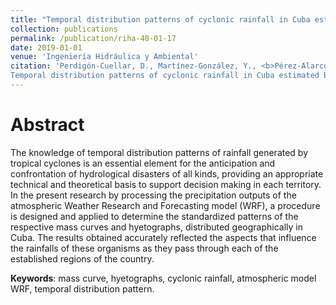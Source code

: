 ```yaml
---
title: "Temporal distribution patterns of cyclonic rainfall in Cuba estimated by WRF model"
collection: publications
permalink: /publication/riha-40-01-17
date: 2019-01-01
venue: 'Ingeniería Hidráulica y Ambiental'
citation: 'Perdigón-Cuellar, D., Martínez-González, Y., <b>Pérez-Alarcón, A.</b>, Ulloa-López, D. R (2019).
Temporal distribution patterns of cyclonic rainfall in Cuba estimated by WRF model. <i>Ingeniería Hidráulica y Ambiental</i>, 40 (1):17–31. http://scielo.sld.cu/scielo.php?pid=S1680-03382019000100017&script=sci_arttext&tlng=pt'
---
```




# Abstract
The knowledge of temporal distribution patterns of rainfall generated by tropical cyclones is an
essential element for the anticipation and confrontation of hydrological disasters of all kinds,
providing an appropriate technical and theoretical basis to support decision making in each
territory. In the present research by processing the precipitation outputs of the atmospheric
Weather Research and Forecasting model (WRF), a procedure is designed and applied to
determine the standardized patterns of the respective mass curves and hyetographs, distributed
geographically in Cuba. The results obtained accurately reflected the aspects that influence the
rainfalls of these organisms as they pass through each of the established regions of the country.




<b>Keywords</b>: mass curve, hyetographs, cyclonic rainfall, atmospheric model WRF, temporal distribution pattern.

